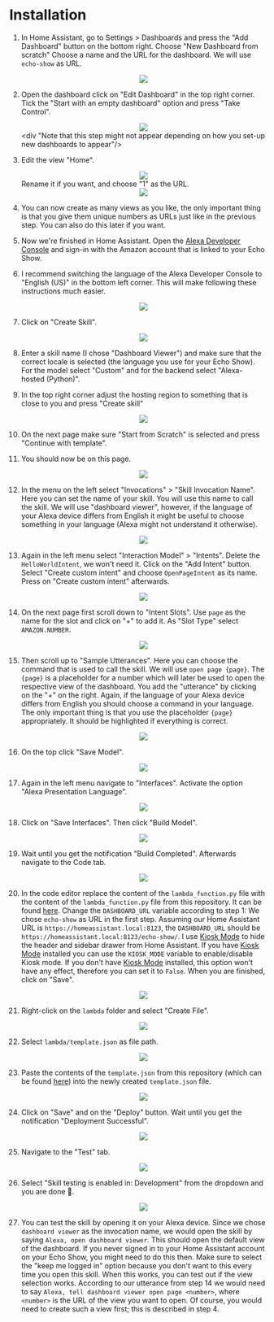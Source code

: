 # Installation

1. In Home Assistant, go to Settings > Dashboards and press the "Add Dashboard" button on the bottom right. Choose "New Dashboard from scratch" Choose a name and the URL for the dashboard. We will use ``echo-show`` as URL. <div align="center"><img src="img/dashboard_creation.png" /></div>

2. Open the dashboard click on "Edit Dashboard" in the top right corner. Tick the "Start with an empty dashboard" option and press "Take Control".<div align="center"><img src="img/take_control.png" /></div> <div "Note that this step might not appear depending on how you set-up new dashboards to appear"/></div> 

3. Edit the view "Home".<div align="center"><img src="img/edit_home.png" /></div> Rename it if you want, and choose "1" as the URL.<div align="center"><img src="img/home_view.png" /></div>

4. You can now create as many views as you like, the only important thing is that you give them unique numbers as URLs just like in the previous step. You can also do this later if you want.

5. Now we're finished in Home Assistant. Open the [Alexa Developer Console](https://developer.amazon.com/alexa/console/ask) and sign-in with the Amazon account that is linked to your Echo Show.

6. I recommend switching the language of the Alexa Developer Console to "English (US)" in the bottom left corner. This will make following these instructions much easier.<div align="center"><img src="img/locale.png" /></div>

7. Click on "Create Skill".<div align="center"><img src="img/create_skill.png" /></div>

8. Enter a skill name (I chose "Dashboard Viewer") and make sure that the correct locale is selected (the language you use for your Echo Show). For the model select "Custom" and for the backend select "Alexa-hosted (Python)".

9. In the top right corner adjust the hosting region to something that is close to you and press "Create skill" <div align="center"><img src="img/create_skill_2.png" /></div>

10. On the next page make sure "Start from Scratch" is selected and press "Continue with template".

11. You should now be on this page. <div align="center"><img src="img/menu.png" /></div>

12. In the menu on the left select "Invocations" > "Skill Invocation Name". Here you can set the name of your skill. You will use this name to call the skill. We will use "dashboard viewer", however, if the language of your Alexa device differs from English it might be useful to choose something in your language (Alexa might not understand it otherwise). <div align="center"><img src="img/invocation.png" /></div>

13. Again in the left menu select "Interaction Model" > "Intents". Delete the ``HelloWorldIntent``, we won't need it. Click on the "Add Intent" button. Select "Create custom intent" and choose ``OpenPageIntent`` as its name. Press on "Create custom intent" afterwards.<div align="center"><img src="img/open_page_intent.png" /></div>

14. On the next page first scroll down to "Intent Slots". Use ``page`` as the name for the slot and click on "+" to add it. As "Slot Type" select ``AMAZON.NUMBER``. <div align="center"><img src="img/intent_slots.png" /></div>

15. Then scroll up to "Sample Utterances". Here you can choose the command that is used to call the skill. We will use `open page {page}`. The ``{page}`` is a placeholder for a number which will later be used to open the respective view of the dashboard. You add the "utterance" by clicking on the "+" on the right. Again, if the language of your Alexa device differs from English you should choose a command in your language. The only important thing is that you use the placeholder ``{page}`` appropriately. It should be highlighted if everything is correct. <div align="center"><img src="img/sample_utterance.png" /></div>

16. On the top click "Save Model". <div align="center"><img src="img/save_build_model.png" /></div>

17. Again in the left menu navigate to "Interfaces". Activate the option "Alexa Presentation Language".<div align="center"><img src="img/interfaces.png" /></div>

18. Click on "Save Interfaces". Then click "Build Model".<div align="center"><img src="img/save_interfaces.png" /></div>

19. Wait until you get the notification "Build Completed". Afterwards navigate to the Code tab.<div align="center"><img src="img/code_tab.png" /></div>

20. In the code editor replace the content of the ``lambda_function.py`` file with the content of the ``lambda_function.py`` file from this repository. It can be found [here](lambda_function.py). Change the ``DASHBOARD_URL`` variable according to step 1: We chose ``echo-show`` as URL in the first step. Assuming our Home Assistant URL is ``https://homeassistant.local:8123``, the ``DASHBOARD_URL`` should be ``https://homeassistant.local:8123/echo-show/``. I use [Kiosk Mode](https://github.com/maykar/kiosk-mode) to hide the header and sidebar drawer from Home Assistant. If you have [Kiosk Mode](https://github.com/maykar/kiosk-mode) installed you can use the ``KIOSK_MODE`` variable to enable/disable Kiosk mode. If you don't have [Kiosk Mode](https://github.com/maykar/kiosk-mode) installed, this option won't have any effect, therefore you can set it to ``False``. When you are finished, click on "Save". <div align="center"><img src="img/dashboard_url.png" /></div>

21. Right-click on the ``lambda`` folder and select "Create File". <div align="center"><img src="img/create_file.png" /></div>

22. Select ``lambda/template.json`` as file path. <div align="center"><img src="img/template_json.png" /></div>

23. Paste the contents of the ``template.json`` from this repository (which can be found [here](template.json)) into the newly created ``template.json`` file. <div align="center"><img src="img/paste.png" /></div>

24. Click on "Save" and on the "Deploy" button. Wait until you get the notification "Deployment Successful". <div align="center"><img src="img/save_deploy.png" /></div>

25. Navigate to the "Test" tab. <div align="center"><img src="img/test_tab.png" /></div>

26. Select "Skill testing is enabled in: Development" from the dropdown and you are done 🎉. <div align="center"><img src="img/skill_testing.png" /></div>

27. You can test the skill by opening it on your Alexa device. Since we chose ``dashboard viewer`` as the invocation name, we would open the skill by saying ``Alexa, open dashboard viewer``. This should open the default view of the dashboard. If you never signed in to your Home Assistant account on your Echo Show, you might need to do this then. Make sure to select the "keep me logged in" option because you don't want to this every time you open this skill. When this works, you can test out if the view selection works. According to our utterance from step 14 we would need to say ``Alexa, tell dashboard viewer open page <number>``, where ``<number>`` is the URL of the view you want to open. Of course, you would need to create such a view first; this is described in step 4.
